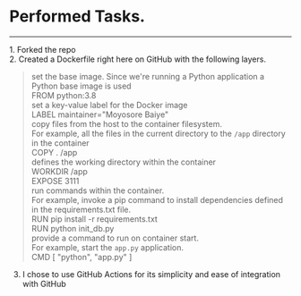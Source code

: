 <h1>Performed Tasks.</h1>
<hr>
1. Forked the repo<br/>
2. Created a Dockerfile right here on GitHub with the following layers.<br/> 

>set the base image. Since we're running a Python application a Python base image is used<br/>
FROM python:3.8<br/>
set a key-value label for the Docker image<br/>
LABEL maintainer="Moyosore Baiye"<br/>
copy files from the host to the container filesystem. <br/>
For example, all the files in the current directory to the  `/app` directory in the container<br/>
COPY . /app<br/>
defines the working directory within the container<br/>
WORKDIR /app<br/>
EXPOSE 3111<br/>
run commands within the container. <br/>
For example, invoke a pip command to install dependencies defined in the requirements.txt file. <br/>
RUN pip install -r requirements.txt<br/>
RUN python init_db.py<br/>
provide a command to run on container start. <br/>
For example, start the `app.py` application.<br/>
>CMD [ "python", "app.py" ]<br/>
3. I chose to use GitHub Actions for its simplicity and ease of integration with GitHub
